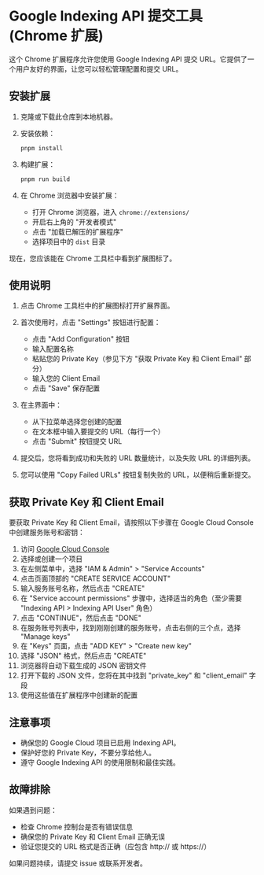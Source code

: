 # Google Indexing API 提交工具 (Chrome 扩展)

这个 Chrome 扩展程序允许您使用 Google Indexing API 提交 URL。它提供了一个用户友好的界面，让您可以轻松管理配置和提交 URL。

## 安装扩展

1. 克隆或下载此仓库到本地机器。

2. 安装依赖：

   ```bash
   pnpm install
   ```

3. 构建扩展：

   ```bash
   pnpm run build
   ```

4. 在 Chrome 浏览器中安装扩展：
   - 打开 Chrome 浏览器，进入 `chrome://extensions/`
   - 开启右上角的 "开发者模式"
   - 点击 "加载已解压的扩展程序"
   - 选择项目中的 `dist` 目录

现在，您应该能在 Chrome 工具栏中看到扩展图标了。

## 使用说明

1. 点击 Chrome 工具栏中的扩展图标打开扩展界面。

2. 首次使用时，点击 "Settings" 按钮进行配置：
   - 点击 "Add Configuration" 按钮
   - 输入配置名称
   - 粘贴您的 Private Key（参见下方 "获取 Private Key 和 Client Email" 部分）
   - 输入您的 Client Email
   - 点击 "Save" 保存配置

3. 在主界面中：
   - 从下拉菜单选择您创建的配置
   - 在文本框中输入要提交的 URL（每行一个）
   - 点击 "Submit" 按钮提交 URL

4. 提交后，您将看到成功和失败的 URL 数量统计，以及失败 URL 的详细列表。

5. 您可以使用 "Copy Failed URLs" 按钮复制失败的 URL，以便稍后重新提交。

## 获取 Private Key 和 Client Email

要获取 Private Key 和 Client Email，请按照以下步骤在 Google Cloud Console 中创建服务账号和密钥：

1. 访问 [Google Cloud Console](https://console.cloud.google.com/)
2. 选择或创建一个项目
3. 在左侧菜单中，选择 "IAM & Admin" > "Service Accounts"
4. 点击页面顶部的 "CREATE SERVICE ACCOUNT"
5. 输入服务账号名称，然后点击 "CREATE"
6. 在 "Service account permissions" 步骤中，选择适当的角色（至少需要 "Indexing API > Indexing API User" 角色）
7. 点击 "CONTINUE"，然后点击 "DONE"
8. 在服务账号列表中，找到刚刚创建的服务账号，点击右侧的三个点，选择 "Manage keys"
9. 在 "Keys" 页面，点击 "ADD KEY" > "Create new key"
10. 选择 "JSON" 格式，然后点击 "CREATE"
11. 浏览器将自动下载生成的 JSON 密钥文件
12. 打开下载的 JSON 文件，您将在其中找到 "private_key" 和 "client_email" 字段
13. 使用这些值在扩展程序中创建新的配置

## 注意事项

- 确保您的 Google Cloud 项目已启用 Indexing API。
- 保护好您的 Private Key，不要分享给他人。
- 遵守 Google Indexing API 的使用限制和最佳实践。

## 故障排除

如果遇到问题：

- 检查 Chrome 控制台是否有错误信息
- 确保您的 Private Key 和 Client Email 正确无误
- 验证您提交的 URL 格式是否正确（应包含 http:// 或 https://）

如果问题持续，请提交 issue 或联系开发者。
